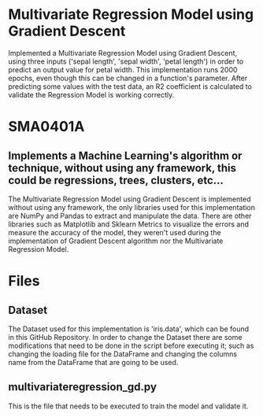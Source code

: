 # Multivariate Regression Model using Gradient Descent

Implemented a Multivariate Regression Model using Gradient Descent, using three inputs ('sepal length', 'sepal width', 'petal length') in order to predict an output value for petal width. This implementation runs 2000 epochs, even though this can be changed in a function's parameter. After predicting some values with the test data, an R2 coefficient is calculated to validate the Regression Model is working correctly.

# SMA0401A
## Implements a Machine Learning's algorithm or technique, without using any framework, this could be regressions, trees, clusters, etc... 
The Multivariate Regression Model using Gradient Descent is implemented without using any framework, the only libraries used for this implementation are NumPy and Pandas to extract and manipulate the data. There are other libraries such as Matplotlib and Sklearn Metrics to visualize the errors and measure the accuracy of the model, they weren't used during the implementation of Gradient Descent algorithm nor the Multivariate Regression Model.

# Files
## Dataset
The Dataset used for this implementation is 'iris.data', which can be found in this GitHub Repository. In order to change the Dataset there are some modifications that need to be done in the script before executing it; such as changing the loading file for the DataFrame and changing the columns name from the DataFrame that are going to be used.
## multivariateregression_gd.py
This is the file that needs to be executed to train the model and validate it.
